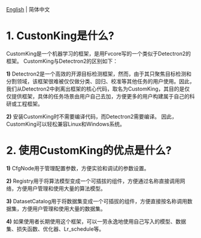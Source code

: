 [English](https://github.com/dongdongdong1217/Detectron2-All/blob/main/README.md) | 简体中文

# 1. CustonKing是什么?
CustomKing是一个机器学习的框架，是用Fvcore写的一个类似于Detectron2的框架。 CustomKing与Detectron2的区别如下：

**1)** Detectron2是一个高效的开源目标检测框架，然而，由于其只聚焦目标检测和分割领域，该框架很难被仅仅做分类、回归、校准等其他任务的用户使用。因此，我们从Detectron2中剥离出框架的核心代码，取名为CustomKing，其目的是仅仅提供框架，具体的任务场景由用户自己去加，方便更多的用户构建属于自己的科研或工程框架。

**2)** 安装CustomKing时不需要编译代码，而Detectron2需要编译。 因此，CustomKing可以轻松兼容Linux和Windows系统。

# 2. 使用CustomKing的优点是什么?
**1)** CfgNode用于管理配置参数，方便实验和调试的参数设置。

**2)** Registry用于将算法模型变成一个可插拔的组件，方便通过名称直接调用网络，方便用户管理和使用大量的算法模型。

**3)** DatasetCatalog用于将数据集变成一个可插拔的组件，方便直接按名称调用数据集，方便用户管理和使用大量的数据集。

**4)** 如果使用者长期使用这个框架，可以一劳永逸地使用自己写入的模型、数据集、损失函数、优化器、Lr_schedule等。
